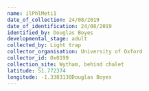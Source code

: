 ```yaml
---
name: ilPhlMeti1
date_of_collection: 24/08/2019
date_of_identification: 24/08/2019
identified_by: Douglas Boyes
developmental_stage: adult
collected_by: Light trap
collector_organisation: University of Oxford
collector_id: Ox0199
collection_site: Wytham, behind chalet
latitude: 51.772374
longitude: -1.3383138Douglas Boyes
---
```

